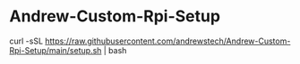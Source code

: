 # Andrew-Custom-Rpi-Setup

curl -sSL https://raw.githubusercontent.com/andrewstech/Andrew-Custom-Rpi-Setup/main/setup.sh | bash
